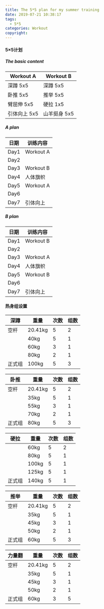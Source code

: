 ```yaml
---
title: The 5*5 plan for my summer training
date: 2019-07-21 10:38:17
tags:
  - 5*5
categories: Workout
copyright:
---
```


#### 5×5计划
##### The basic content

| Workout A    | Workout B    |
| ------------ | ------------ |
| 深蹲 5x5     | 深蹲 5x5     |
| 卧推 5x5     | 推举 5x5     |
| 臂屈伸 5x5   | 硬拉 1x5     |
| 引体向上 5x5 | 山羊挺身 5x5 |

##### A plan

| 日期 | 训练内容  |
| ---- | --------- |
| Day1 | Workout A |
| Day2 |           |
| Day3 | Workout B |
| Day4 | 人体旗帜  |
| Day5 | Workout A |
| Day6 |           |
| Day7 | 引体向上  |

##### B plan

| 日期 | 训练内容  |
| ---- | --------- |
| Day1 | Workout B |
| Day2 |           |
| Day3 | Workout A |
| Day4 | 人体旗帜  |
| Day5 | Workout B |
| Day6 |           |
| Day7 | 引体向上  |

#### 热身组设置

| 深蹲   | 重量    | 次数 | 组数 |
| ------ | ------- | ---- | ---- |
| 空杆   | 20.41kg | 5    | 2    |
|        | 40kg    | 5    | 1    |
|        | 60kg    | 3    | 1    |
|        | 80kg    | 2    | 1    |
| 正式组 | 100kg   | 5    | 3    |


| 卧推   | 重量    | 次数 | 组数 |
| ------ | ------- | ---- | ---- |
| 空杆   | 20.41kg | 5    | 2    |
|        | 35kg    | 5    | 1    |
|        | 55kg    | 3    | 1    |
|        | 70kg    | 2    | 1    |
| 正式组 | 80kg    | 5    | 3    |


| 硬拉   | 重量  | 次数 | 组数 |
| ------ | ----- | ---- | ---- |
|        | 60kg  | 5    | 2    |
|        | 80kg  | 5    | 1    |
|        | 100kg | 5    | 1    |
|        | 125kg | 5    | 1    |
| 正式组 | 140kg | 5    | 1    |



| 推举   | 重量    | 次数 | 组数 |
| ------ | ------- | ---- | ---- |
| 空杆   | 20.41kg | 5    | 2    |
|        | 35kg    | 5    | 1    |
|        | 45kg    | 3    | 1    |
|        | 50kg    | 2    | 1    |
| 正式组 | 60kg    | 5    | 3    |


| 力量翻 | 重量    | 次数 | 组数 |
| ------ | ------- | ---- | ---- |
| 空杆   | 20.41kg | 5    | 2    |
|        | 35kg    | 5    | 1    |
|        | 45kg    | 3    | 1    |
|        | 50kg    | 2    | 1    |
| 正式组 | 60kg    | 3    | 5    |
